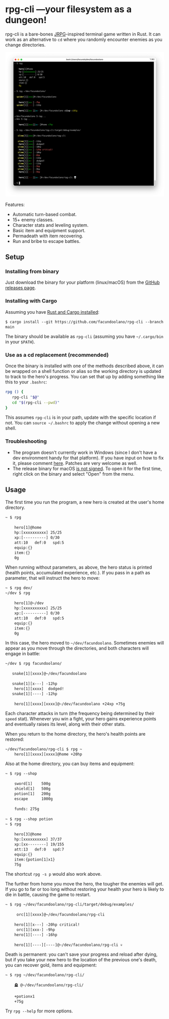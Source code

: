 # rpg-cli —your filesystem as a dungeon!

rpg-cli is a bare-bones [JRPG](https://en.wikipedia.org/wiki/JRPG)-inspired terminal game written in Rust. It can work as an alternative to `cd` where you randomly encounter enemies as you change directories.

![](rpg-cli.png)

Features:

* Automatic turn-based combat.
* 15+ enemy classes.
* Character stats and leveling system.
* Basic item and equipment support.
* Permadeath with item recovering.
* Run and bribe to escape battles.

## Setup

### Installing from binary

Just download the binary for your platform (linux/macOS) from the [GitHub releases page](https://github.com/facundoolano/rpg-cli/releases/latest).

### Installing with Cargo
Assuming you have [Rust and Cargo installed](https://doc.rust-lang.org/cargo/getting-started/installation.html#install-rust-and-cargo):

    $ cargo install --git https://github.com/facundoolano/rpg-cli --branch main

The binary should be available as `rpg-cli` (assuming you have `~/.cargo/bin` in your `$PATH`).

### Use as a cd replacement (recommended)

Once the binary is installed with one of the methods described above, it can be wrapped on a shell function or alias
so the working directory is updated to track to the hero's progress. You can set that up by adding something like this to your `.bashrc`:

```sh
rpg () {
   rpg-cli "$@"
   cd "$(rpg-cli --pwd)"
}
```

This assumes `rpg-cli` is in your path, update with the specific location if not. You can `source ~/.bashrc` to apply the change without opening a new shell.

### Troubleshooting

* The program doesn't currently work in Windows (since I don't have a dev environment handy for that platform). If you have input on how to fix it, please comment [here](https://github.com/facundoolano/rpg-cli/issues/17). Patches are very welcome as well.
* The release binary for macOS [is not signed](https://github.com/facundoolano/rpg-cli/issues/27). To open it for the first time, right click on the binary and select "Open" from the menu.

## Usage

The first time you run the program, a new hero is created at the user's home directory.

    ~ $ rpg

        hero[1]@home
        hp:[xxxxxxxxxx] 25/25
        xp:[----------] 0/30
        att:10   def:0   spd:5
        equip:{}
        item:{}
        0g

When running without parameters, as above, the hero status is printed (health points, accumulated experience, etc.). If you pass in a path as parameter, that will instruct the hero to move:

    ~ $ rpg dev/
    ~/dev $ rpg

        hero[1]@~/dev
        hp:[xxxxxxxxxx] 25/25
        xp:[----------] 0/30
        att:10   def:0   spd:5
        equip:{}
        item:{}
        0g

In this case, the hero moved to `~/dev/facundoolano`. Sometimes enemies will appear as you move through the directories,
and both characters will engage in battle:

    ~/dev $ rpg facundoolano/

       snake[1][xxxx]@~/dev/facundoolano

       snake[1][x---] -12hp
        hero[1][xxxx]  dodged!
       snake[1][----] -12hp

        hero[1][xxxx][xxxx]@~/dev/facundoolano +24xp +75g

Each character attacks in turn (the frequency being determined by their `speed` stat).
Whenever you win a fight, your hero gains experience points and eventually raises its level, along with their other stats.

When you return to the home directory, the hero's health points are restored:

    ~/dev/facundoolano/rpg-cli $ rpg ~
        hero[1][xxxx][xxxx]@home +20hp

Also at the home directory, you can buy items and equipment:

    ~ $ rpg --shop

        sword[1]    500g
        shield[1]   500g
        potion[1]   200g
        escape      1000g

        funds: 275g

    ~ $ rpg --shop potion
    ~ $ rpg

        hero[3]@home
        hp:[xxxxxxxxxx] 37/37
        xp:[xx--------] 19/155
        att:13   def:0   spd:7
        equip:{}
        item:{potion[1]x1}
        75g

The shortcut `rpg -s p` would also work above.

The further from home you move the hero, the tougher the enemies will get. If you go to far or too long without restoring your health your hero is likely to die in battle, causing the game to restart.

    ~ $ rpg ~/dev/facundoolano/rpg-cli/target/debug/examples/

         orc[1][xxxx]@~/dev/facundoolano/rpg-cli

        hero[1][x---] -20hp critical!
         orc[1][xxx-] -9hp
        hero[1][----] -16hp

        hero[1][----][----]@~/dev/facundoolano/rpg-cli 💀

Death is permanent: you can't save your progress and reload after dying, but if you take your new hero to the location of the previous one's death,
you can recover gold, items and equipment:

    ~ $ rpg ~/dev/facundoolano/rpg-cli/

        🪦 @~/dev/facundoolano/rpg-cli/

        +potionx1
        +75g


Try `rpg --help` for more options.
